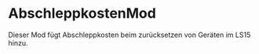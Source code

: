 AbschleppkostenMod
==================

Dieser Mod fügt Abschleppkosten beim zurücksetzen von Geräten im LS15 hinzu.
